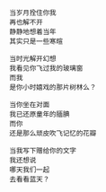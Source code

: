 

	当岁月拴住你我
	再也解不开
	静静地想着当年
	其实只是一些寒暄
	
	当时光解开幻想
	我看见你飞过我的玻璃窗
	而我
	是你小时嬉戏的那片树林么？
	
	当你坐在对面
	我已还原童年的腼腆
	而你
	还是那么顽皮吹飞记忆的花瓣
	
	当我写下赠给你的文字
	我还想说
	哪天我们一起
	去看看蓝天？

